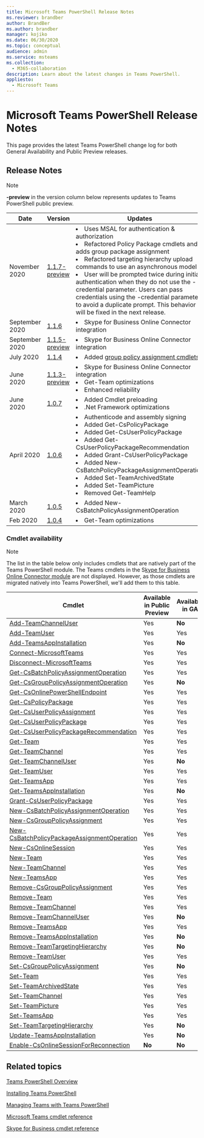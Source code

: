 ```yaml
---
title: Microsoft Teams PowerShell Release Notes
ms.reviewer: brandber
author: BrandBer
ms.author: brandber
manager: kojiko
ms.date: 06/30/2020
ms.topic: conceptual
audience: admin
ms.service: msteams
ms.collection: 
  - M365-collaboration
description: Learn about the latest changes in Teams PowerShell.
appliesto: 
  - Microsoft Teams
---
```


# Microsoft Teams PowerShell Release Notes

This page provides the latest Teams PowerShell change log for both General Availability and Public Preview releases.

## Release Notes

> [!NOTE]
> **-preview** in the version column below represents updates to Teams PowerShell public preview.

| Date | Version | Updates |
|------- | -------------------- | ------------------------------ |
| November 2020 | [1.1.7-preview](https://www.powershellgallery.com/packages/MicrosoftTeams/1.1.7-preview) | <li>Uses MSAL for authentication & authorization</li><li>Refactored Policy Package cmdlets and adds group package assignment</li><li>Refactored targeting hierarchy upload commands to use an asynchronous model</li> <li>User will be prompted twice during initial authentication when they do not use the -credential parameter. Users can pass credentials using the -credential parameter to avoid a duplicate prompt. This behavior will be fixed in the next release.</li> |
| September 2020 | [1.1.6](https://www.powershellgallery.com/packages/MicrosoftTeams/1.1.6) | <li>Skype for Business Online Connector integration</li> |
| September 2020 | [1.1.5-preview](https://www.powershellgallery.com/packages/MicrosoftTeams/1.1.5-preview) | <li>Skype for Business Online Connector integration</li> |
| July 2020 | [1.1.4](https://www.powershellgallery.com/packages/MicrosoftTeams/1.1.4) | <li>Added [group policy assignment cmdlets](https://docs.microsoft.com/microsoftteams/assign-policies#assign-a-policy-to-a-group)</li> |
| June 2020 | [1.1.3-preview](https://www.powershellgallery.com/packages/MicrosoftTeams/1.1.3-preview) | <li>Skype for Business Online Connector integration<li>Get-Team optimizations<li>Enhanced reliability</li> |
| June 2020 | [1.0.7](https://www.powershellgallery.com/packages/MicrosoftTeams/1.0.7) | <li>Added Cmdlet preloading<li>.Net Framework optimizations</li>   |
| April 2020 | [1.0.6](https://www.powershellgallery.com/packages/MicrosoftTeams/1.0.6) | <li>Authenticode and assembly signing<li>Added Get-CsPolicyPackage<li>Added Get-CsUserPolicyPackage<li>Added Get-CsUserPolicyPackageRecommendation<li>Added Grant-CsUserPolicyPackage<li>Added New-CsBatchPolicyPackageAssignmentOperation<li>Added Set-TeamArchivedState<li>Added Set-TeamPicture<li>Removed Get-TeamHelp</li>  |
| March 2020 | [1.0.5](https://www.powershellgallery.com/packages/MicrosoftTeams/1.0.5) |<li>Added New-CsBatchPolicyAssignmentOperation</li> |
| Feb 2020 | [1.0.4](https://www.powershellgallery.com/packages/MicrosoftTeams/1.0.4) | <li>Get-Team optimizations</li>  |

### Cmdlet availability

> [!NOTE]
> The list in the table below only includes cmdlets that are natively part of the Teams PowerShell module. The Teams cmdlets in the S[kype for Business Online Connector module](https://docs.microsoft.com/powershell/skype/intro?view=skype-ps) are not displayed. However, as those cmdlets are migrated natively into Teams PowerShell, we'll add them to this table.

| Cmdlet | Available in Public Preview | Available in GA |
| -| -- | --|
| [Add-TeamChannelUser](https://docs.microsoft.com/powershell/module/teams/add-teamchanneluser?view=teams-ps) | Yes | **No** |
| [Add-TeamUser](https://docs.microsoft.com/powershell/module/teams/add-teamuser?view=teams-ps) | Yes | Yes |
| [Add-TeamsAppInstallation](https://docs.microsoft.com/powershell/module/teams/add-teamsappinstallation?view=teams-ps) | Yes | **No**|
| [Connect-MicrosoftTeams](https://docs.microsoft.com/powershell/module/teams/connect-microsoftteams?view=teams-ps) | Yes | Yes |
| [Disconnect-MicrosoftTeams](https://docs.microsoft.com/powershell/module/teams/disconnect-microsoftteams?view=teams-ps) | Yes | Yes |
| [Get-CsBatchPolicyAssignmentOperation](https://docs.microsoft.com/powershell/module/teams/get-csbatchpolicyassignmentoperation?view=teams-ps) | Yes | Yes |
| [Get-CsGroupPolicyAssignmentOperation](https://docs.microsoft.com/powershell/module/teams/get-csgrouppolicyassignmentoperation?view=teams-ps) | Yes | **No** |
| [Get-CsOnlinePowerShellEndpoint](https://docs.microsoft.com/powershell/module/teams/get-csonlinepowershellendpoint?view=teams-ps) | Yes | Yes |
| [Get-CsPolicyPackage](https://docs.microsoft.com/powershell/module/teams/get-cspolicypackage?view=teams-ps) | Yes | Yes |
| [Get-CsUserPolicyAssignment](https://docs.microsoft.com/powershell/module/teams/get-csuserpolicyassignment?view=teams-ps) | Yes | Yes |
| [Get-CsUserPolicyPackage](https://docs.microsoft.com/powershell/module/teams/get-csuserpolicypackage?view=teams-ps) | Yes | Yes |
| [Get-CsUserPolicyPackageRecommendation](https://docs.microsoft.com/powershell/module/teams/get-csuserpolicypackagerecommendation?view=teams-ps) | Yes | Yes |
| [Get-Team](https://docs.microsoft.com/powershell/module/teams/get-team?view=teams-ps) | Yes | Yes |
| [Get-TeamChannel](https://docs.microsoft.com/powershell/module/teams/get-teamchannel?view=teams-ps) | Yes | Yes|
| [Get-TeamChannelUser](https://docs.microsoft.com/powershell/module/teams/get-teamchanneluser?view=teams-ps) | Yes | **No** |
| [Get-TeamUser](https://docs.microsoft.com/powershell/module/teams/get-teamuser?view=teams-ps) | Yes | Yes |
| [Get-TeamsApp](https://docs.microsoft.com/powershell/module/teams/get-teamsapp?view=teams-ps) | Yes | Yes |
| [Get-TeamsAppInstallation](https://docs.microsoft.com/powershell/module/teams/get-teamsappinstallation?view=teams-ps) | Yes | **No** |
| [Grant-CsUserPolicyPackage](https://docs.microsoft.com/powershell/module/teams/grant-csuserpolicypackage?view=teams-ps) | Yes | Yes |
| [New-CsBatchPolicyAssignmentOperation](https://docs.microsoft.com/powershell/module/teams/new-csbatchpolicyassignmentoperation?view=teams-ps) | Yes | Yes |
| [New-CsGroupPolicyAssignment](https://docs.microsoft.com/powershell/module/teams/new-csgrouppolicyassignment?view=teams-ps) | Yes | Yes |
| [New-CsBatchPolicyPackageAssignmentOperation](https://docs.microsoft.com/powershell/module/teams/new-csbatchpolicypackageassignmentoperation?view=teams-ps) | Yes | Yes |
| [New-CsOnlineSession](https://docs.microsoft.com/powershell/module/teams/new-csonlinesession?view=teams-ps) | Yes | Yes |
| [New-Team](https://docs.microsoft.com/powershell/module/teams/new-team?view=teams-ps) | Yes | Yes |
| [New-TeamChannel](https://docs.microsoft.com/powershell/module/teams/new-channel?view=teams-ps) | Yes | Yes |
| [New-TeamsApp](https://docs.microsoft.com/powershell/module/teams/new-teamsapp?view=teams-ps) | Yes | Yes |
| [Remove-CsGroupPolicyAssignment](https://docs.microsoft.com/powershell/module/teams/remove-csgrouppolicyassignment?view=teams-ps) | Yes | Yes |
| [Remove-Team](https://docs.microsoft.com/powershell/module/teams/remove-team?view=teams-ps) | Yes | Yes |
| [Remove-TeamChannel](https://docs.microsoft.com/powershell/module/teams/remove-teamchannel?view=teams-ps) | Yes | Yes |
| [Remove-TeamChannelUser](https://docs.microsoft.com/powershell/module/teams/remove-teamchanneluser?view=teams-ps) | Yes | **No** |
| [Remove-TeamsApp](https://docs.microsoft.com/powershell/module/teams/remove-teamsapp?view=teams-ps) | Yes | Yes |
| [Remove-TeamsAppInstallation](https://docs.microsoft.com/powershell/module/teams/remove-teamsappinstallation?view=teams-ps) | Yes | **No** |
| [Remove-TeamTargetingHierarchy](https://docs.microsoft.com/powershell/module/teams/remove-teamtargetinghierarchy?view=teams-ps) | Yes | **No**|
| [Remove-TeamUser](https://docs.microsoft.com/powershell/module/teams/remove-teamuser?view=teams-ps) | Yes | Yes |
| [Set-CsGroupPolicyAssignment](https://docs.microsoft.com/powershell/module/teams/set-csgrouppolicyassignment?view=teams-ps) | Yes | **No** |
| [Set-Team](https://docs.microsoft.com/powershell/module/teams/set-team?view=teams-ps) | Yes | Yes |
| [Set-TeamArchivedState](https://docs.microsoft.com/powershell/module/teams/set-teamarchivedstate?view=teams-ps) | Yes | Yes |
| [Set-TeamChannel](https://docs.microsoft.com/powershell/module/teams/set-teamchannel?view=teams-ps) | Yes | Yes |
| [Set-TeamPicture](https://docs.microsoft.com/powershell/module/teams/set-teampicture?view=teams-ps) | Yes | Yes |
| [Set-TeamsApp](https://docs.microsoft.com/powershell/module/teams/set-teamapp?view=teams-ps) | Yes | Yes |
| [Set-TeamTargetingHierarchy](https://docs.microsoft.com/powershell/module/teams/set-teamtargetinghierarchy?view=teams-ps) | Yes | **No** |
| [Update-TeamsAppInstallation](https://docs.microsoft.com/powershell/module/teams/update-teamappinstallation?view=teams-ps) | Yes | **No** |
| [Enable-CsOnlineSessionForReconnection](https://docs.microsoft.com/skypeforbusiness/set-up-your-computer-for-windows-powershell/diagnose-problems-with-the-skype-for-business-online-connector) | **No** | **No** |

## Related topics

[Teams PowerShell Overview](teams-powershell-overview.md)

[Installing Teams PowerShell](teams-powershell-install.md)

[Managing Teams with Teams PowerShell](teams-powershell-managing-teams.md)

[Microsoft Teams cmdlet reference](https://docs.microsoft.com/powershell/teams/?view=teams-ps)

[Skype for Business cmdlet reference](https://docs.microsoft.com/powershell/skype/intro?view=skype-ps)

